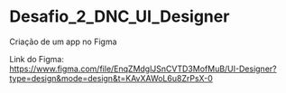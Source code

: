 # Desafio_2_DNC_UI_Designer
Criação de um app no Figma

Link do Figma:
https://www.figma.com/file/EnqZMdglJSnCVTD3MofMuB/UI-Designer?type=design&mode=design&t=KAvXAWoL6u8ZrPsX-0
